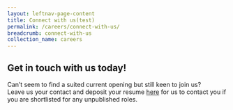 ```yaml
---
layout: leftnav-page-content
title: Connect with us(test)
permalink: /careers/connect-with-us/
breadcrumb: connect-with-us
collection_name: careers
---
```

## Get in touch with us today!
  
Can’t seem to find a suited current opening but still keen to join us?   
Leave us your contact and deposit your resume [here][1] for us to contact you if you are shortlisted for any unpublished roles. 

[1]: <https://form.gov.sg/#!/5dbb9938895bd600128339aa>

